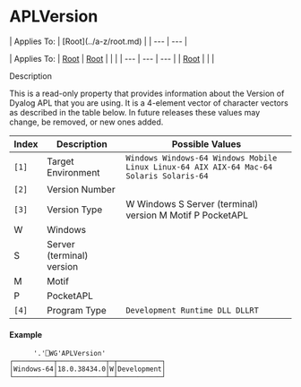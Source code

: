 




<h1 class="heading"><span class="name">APLVersion</span></h1>
| Applies To: | [Root](../a-z/root.md) |
| --- | ---  |

| Applies To: | [Root](../a-z/root.md) | [Root](../a-z/root.md) |  |  |
| --- | --- | ---  |
| [Root](../a-z/root.md) |  |  |


Description


This is a read-only property that provides information about the Version of Dyalog APL that you are using. It is
a 4-element vector of character vectors as described in the table below. In future releases these values may change, be removed, or new ones added.

| Index | Description | Possible Values |
| --- | --- | ---  |
| `[1]` | Target Environment | `Windows Windows-64 Windows Mobile Linux Linux-64 AIX AIX-64 Mac-64 Solaris Solaris-64` |
| `[2]` | Version Number |  |
| `[3]` | Version Type | W Windows S Server (terminal) version M Motif P PocketAPL | W | Windows | S | Server (terminal) version | M | Motif | P | PocketAPL |
| W | Windows |
| S | Server (terminal) version |
| M | Motif |
| P | PocketAPL |
| `[4]` | Program Type | `Development Runtime DLL DLLRT` |

#### Example
```apl
      '.'⎕WG'APLVersion'
┌──────────┬────────────┬─┬───────────┐
│Windows-64│18.0.38434.0│W│Development│
└──────────┴────────────┴─┴───────────┘

```



